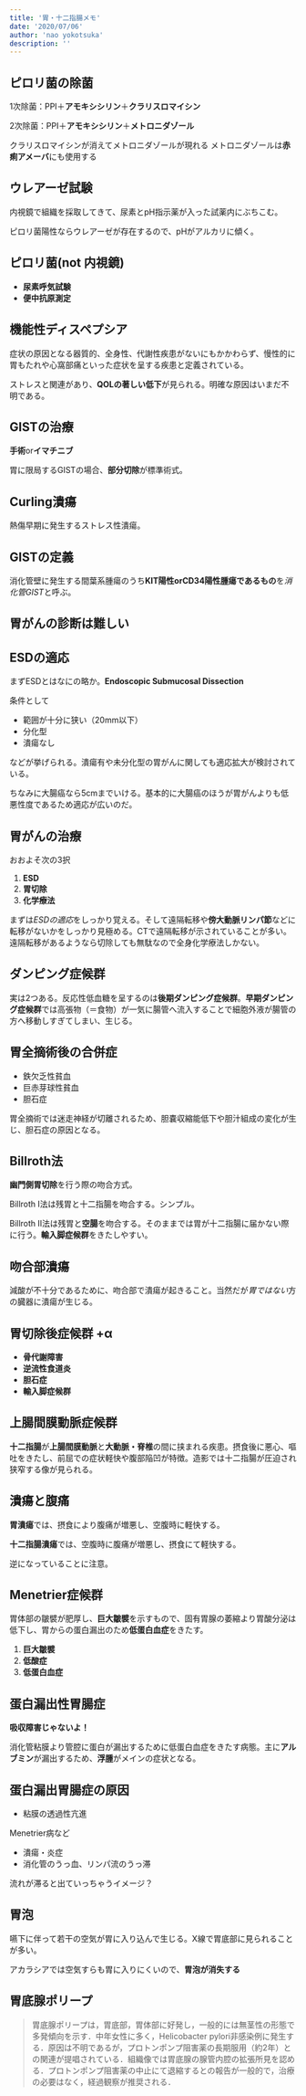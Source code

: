 ```yaml
---
title: '胃・十二指腸メモ'
date: '2020/07/06'
author: 'nao yokotsuka'
description: ''
---
```


## ピロリ菌の除菌

1次除菌：PPI＋**アモキシシリン**＋**クラリスロマイシン**

2次除菌：PPI＋**アモキシシリン**＋**メトロニダゾール**

クラリスロマイシンが消えてメトロニダゾールが現れる
メトロニダゾールは**赤痢アメーバ**にも使用する

## ウレアーゼ試験

内視鏡で組織を採取してきて、尿素とpH指示薬が入った試薬内にぶちこむ。

ピロリ菌陽性ならウレアーゼが存在するので、pHがアルカリに傾く。

## ピロリ菌(not 内視鏡)

- **尿素呼気試験**
- **便中抗原測定**

## 機能性ディスペプシア

症状の原因となる器質的、全身性、代謝性疾患がないにもかかわらず、慢性的に胃もたれや心窩部痛といった症状を呈する疾患と定義されている。

ストレスと関連があり、**QOLの著しい低下**が見られる。明確な原因はいまだ不明である。

## GISTの治療

**手術**or**イマチニブ**

胃に限局するGISTの場合、**部分切除**が標準術式。

## Curling潰瘍

熱傷早期に発生するストレス性潰瘍。

## GISTの定義

消化管壁に発生する間葉系腫瘍のうち**KIT陽性orCD34陽性腫瘍であるもの**を*消化管GIST*と呼ぶ。

## 胃がんの診断は難しい



## ESDの適応

まずESDとはなにの略か。**Endoscopic Submucosal Dissection**

条件として

- 範囲が十分に狭い（20mm以下）
- 分化型
- 潰瘍なし

などが挙げられる。潰瘍有や未分化型の胃がんに関しても適応拡大が検討されている。

ちなみに大腸癌なら5cmまでいける。基本的に大腸癌のほうが胃がんよりも低悪性度であるため適応が広いのだ。

## 胃がんの治療

おおよそ次の3択

1. **ESD**
2. **胃切除**
3. **化学療法**

まずは*ESDの適応*をしっかり覚える。そして遠隔転移や**傍大動脈リンパ節**などに転移がないかをしっかり見極める。CTで遠隔転移が示されていることが多い。遠隔転移があるようなら切除しても無駄なので全身化学療法しかない。

## ダンピング症候群

実は2つある。反応性低血糖を呈するのは**後期ダンピング症候群**。**早期ダンピング症候群**では高張物（＝食物）が一気に腸管へ流入することで細胞外液が腸管の方へ移動しすぎてしまい、生じる。

## 胃全摘術後の合併症

- 鉄欠乏性貧血
- 巨赤芽球性貧血
- 胆石症

胃全摘術では迷走神経が切離されるため、胆嚢収縮能低下や胆汁組成の変化が生じ、胆石症の原因となる。

## Billroth法

**幽門側胃切除**を行う際の吻合方式。

Billroth I法は残胃と十二指腸を吻合する。シンプル。

Billroth II法は残胃と**空腸**を吻合する。そのままでは胃が十二指腸に届かない際に行う。**輸入脚症候群**をきたしやすい。

## 吻合部潰瘍

減酸が不十分であるために、吻合部で潰瘍が起きること。当然だが*胃ではない*方の臓器に潰瘍が生じる。

## 胃切除後症候群 +α

- **骨代謝障害**
- **逆流性食道炎**
- **胆石症**
- **輸入脚症候群**

## 上腸間膜動脈症候群

**十二指腸**が**上腸間膜動脈**と**大動脈・脊椎**の間に挟まれる疾患。摂食後に悪心、嘔吐をきたし、前屈での症状軽快や腹部陥凹が特徴。造影では十二指腸が圧迫され狭窄する像が見られる。

## 潰瘍と腹痛

**胃潰瘍**では、摂食により腹痛が増悪し、空腹時に軽快する。

**十二指腸潰瘍**では、空腹時に腹痛が増悪し、摂食にて軽快する。

逆になっていることに注意。

## Menetrier症候群

胃体部の皺襞が肥厚し、**巨大皺襞**を示すもので、固有胃腺の萎縮より胃酸分泌は低下し、胃からの蛋白漏出のため**低蛋白血症**をきたす。

1. **巨大皺襞**
2. **低酸症**
3. **低蛋白血症**

## 蛋白漏出性胃腸症

**吸収障害じゃないよ！**

消化管粘膜より管腔に蛋白が漏出するために低蛋白血症をきたす病態。主に**アルブミン**が漏出するため、**浮腫**がメインの症状となる。

## 蛋白漏出胃腸症の原因

- 粘膜の透過性亢進

Menetrier病など

- 潰瘍・炎症
- 消化管のうっ血、リンパ流のうっ滞

流れが滞ると出ていっちゃうイメージ？

## 胃泡

嚥下に伴って若干の空気が胃に入り込んで生じる。X線で胃底部に見られることが多い。

アカラシアでは空気すらも胃に入りにくいので、**胃泡が消失する**

## 胃底腺ポリープ
> 胃底腺ポリープは，胃底部，胃体部に好発し，一般的には無茎性の形態で多発傾向を示す．中年女性に多く，Helicobacter pylori非感染例に発生する．原因は不明であるが，プロトンポンプ阻害薬の長期服用（約2年）との関連が提唱されている．組織像では胃底腺の腺管内腔の拡張所見を認める．プロトンポンプ阻害薬の中止にて退縮するとの報告が一般的で，治療の必要はなく，経過観察が推奨される． 
